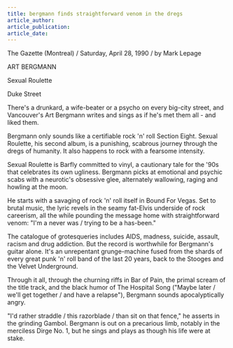 ```yaml
---
title: bergmann finds straightforward venom in the dregs
article_author:
article_publication:
article_date:
---
```

The Gazette (Montreal) / Saturday, April 28, 1990 / by Mark Lepage  
  
ART BERGMANN  
  
Sexual Roulette  
  
Duke Street  
  
There's a drunkard, a wife-beater or a psycho on every big-city street, and Vancouver's Art Bergmann writes and sings as if he's met them all - and liked them.  
  
Bergmann only sounds like a certifiable rock 'n' roll Section Eight. Sexual Roulette, his second album, is a punishing, scabrous journey through the dregs of humanity. It also happens to rock with a fearsome intensity.  
  
Sexual Roulette is Barfly committed to vinyl, a cautionary tale for the '90s that celebrates its own ugliness. Bergmann picks at emotional and psychic scabs with a neurotic's obsessive glee, alternately wallowing, raging and howling at the moon.  
  
He starts with a savaging of rock 'n' roll itself in Bound For Vegas. Set to brutal music, the lyric revels in the seamy fat-Elvis underside of rock careerism, all the while pounding the message home with straightforward venom: "I'm a never was / trying to be a has-been."  
  
The catalogue of grotesqueries includes AIDS, madness, suicide, assault, racism and drug addiction. But the record is worthwhile for Bergmann's guitar alone. It's an unrepentant grunge-machine fused from the shards of every great punk 'n' roll band of the last 20 years, back to the Stooges and the Velvet Underground.  
  
Through it all, through the churning riffs in Bar of Pain, the primal scream of the title track, and the black humor of The Hospital Song ("Maybe later / we'll get together / and have a relapse"), Bergmann sounds apocalyptically angry.  
  
"I'd rather straddle / this razorblade / than sit on that fence," he asserts in the grinding Gambol. Bergmann is out on a precarious limb, notably in the merciless Dirge No. 1, but he sings and plays as though his life were at stake.  
